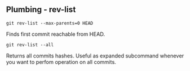 ## Plumbing - rev-list

```
git rev-list --max-parents=0 HEAD
```

Finds first commit reachable from HEAD.

```
git rev-list --all
```

Returns all commits hashes. Useful as expanded subcommand whenever you want to perfom operation on all commits.
